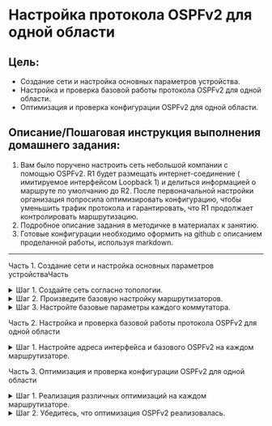 # Настройка протокола OSPFv2 для одной области

## Цель:

* Создание сети и настройка основных параметров устройства.
* Настройка и проверка базовой работы протокола OSPFv2 для одной области.
* Оптимизация и проверка конфигурации OSPFv2 для одной области.

## Описание/Пошаговая инструкция выполнения домашнего задания:

1. Вам было поручено настроить сеть небольшой компании с помощью OSPFv2. R1 будет размещать интернет-соединение (
   имитируемое интерфейсом Loopback 1) и делиться информацией о маршруте по умолчанию до R2. После первоначальной
   настройки организация попросила оптимизировать конфигурацию, чтобы уменьшить трафик протокола и гарантировать, что R1
   продолжает контролировать маршрутизацию.
2. Подробное описание задания в методичке в материалах к занятию.
3. Готовые конфигурации необходимо оформить на github с описанием проделанной работы, используя markdown.

---


Часть 1. Создание сети и настройка основных параметров устройстваЧасть
<details>
<summary>Шаг 1. Создайте сеть согласно топологии.</summary>

![q](./img/topology_begin.png)

| Устройство	 | Интерфейс	 |  IP-адрес	   | Маска подсети |
|:-----------:|:----------:|:------------:|:-------------:|
|     R1	     |  G0/0/1	   |  10.53.0.1	  |      /24      |
|     R1	     | Loopback1	 | 172.16.1.1	  |      /24      |
|     R2	     |  G0/0/1	   |  10.53.0.2	  |      /24      |
|     R2	     | Loopback1	 | 192.168.1.1	 |      /24      |

</details>
<details>
<summary>Шаг 2. Произведите базовую настройку маршрутизаторов.</summary>

``R1/R2``

```Console
en
conf t
no ip domain-lookup
hostname R1 // hostname R2
bann motd ### R1 - Router  #### // bann motd ### R2 - Router  ####
line con 0
logging synchronous 
password cisco
login
exit
enable  secret class
line vty 0 15
password cisco
login
exit
serv password-encryption
exit
copy run start
```

</details>

<details>
<summary>Шаг 3. Настройте базовые параметры каждого коммутатора.</summary>

``S1/S2``

```Console
en
conf t
no ip domain-lookup
hostname S1 // hostname S2
bann motd ### S1 - Switch  #### // bann motd ### S2 - Switch ####
line con 0
logging synchronous 
password cisco
login
exit
enable  secret class
line vty 0 15
password cisco
login
exit
serv password-encryption
exit
copy run start

```

</details>

Часть 2. Настройка и проверка базовой работы протокола OSPFv2 для одной области
<details>
<summary>Шаг 1. Настройте адреса интерфейса и базового OSPFv2 на каждом маршрутизаторе.</summary>

a. Настройте адреса интерфейсов на каждом маршрутизаторе, как показано в таблице адресации выше.
``R1/R2``

```Console
en
conf t
int g0/0/1
ip address 10.53.0.1 255.255.255.0 // ip address 10.53.0.2	 255.255.255.0
no sh
int Loopback 1
ip address 172.16.1.1 255.255.255.0 // ip address 192.168.1.1	 255.255.255.0
no sh

```

b. Перейдите в режим конфигурации маршрутизатора OSPF, используя идентификатор процесса 56.
``R1/R2``

```Console
router ospf 56
```

c. Настройте статический идентификатор маршрутизатора для каждого маршрутизатора (1.1.1.1 для R1, 2.2.2.2 для R2).

``R1``

```Console
router-id 1.1.1.1
```

``R2``

```Console
router-id 2.2.2.2
```

d. Настройте инструкцию сети для сети между R1 и R2, поместив ее в область 0.

``R1/R2``

```Console
inte g0/0/1
ip ospf 56 area 0
ex
```

e. Только на R2 добавьте конфигурацию, необходимую для объявления сети Loopback 1 в область OSPF 0.

``R2``

```Console
interface loopback 1
ip ospf 56 area 0
ex
```

``R1``

```Console
R1#show ip ospf int

GigabitEthernet0/0/1 is up, line protocol is up
  Internet address is 10.53.0.1/24, Area 0
  Process ID 56, Router ID 1.1.1.1, Network Type BROADCAST, Cost: 1
  Transmit Delay is 1 sec, State BDR, Priority 1
  Designated Router (ID) 2.2.2.2, Interface address 10.53.0.2
  Backup Designated Router (ID) 1.1.1.1, Interface address 10.53.0.1
  Timer intervals configured, Hello 10, Dead 40, Wait 40, Retransmit 5
    Hello due in 00:00:01
  Index 1/1, flood queue length 0
  Next 0x0(0)/0x0(0)
  Last flood scan length is 1, maximum is 1
  Last flood scan time is 0 msec, maximum is 0 msec
  Neighbor Count is 1, Adjacent neighbor count is 1
    Adjacent with neighbor 2.2.2.2  (Designated Router)
  Suppress hello for 0 neighbor(s)
  
 R1#show ip ospf neighbor 


Neighbor ID     Pri   State           Dead Time   Address         Interface
2.2.2.2           1   FULL/DR         00:00:30    10.53.0.2       GigabitEthernet0/0/1
  
```

``R2``

```Console
R2#show ip ospf neighbor 


Neighbor ID     Pri   State           Dead Time   Address         Interface
1.1.1.1           1   FULL/BDR        00:00:31    10.53.0.1       GigabitEthernet0/0/1

R2#show ip ospf interface 

GigabitEthernet0/0/1 is up, line protocol is up
  Internet address is 10.53.0.2/24, Area 0
  Process ID 56, Router ID 2.2.2.2, Network Type BROADCAST, Cost: 1
  Transmit Delay is 1 sec, State DR, Priority 1
  Designated Router (ID) 2.2.2.2, Interface address 10.53.0.2
  Backup Designated Router (ID) 1.1.1.1, Interface address 10.53.0.1
  Timer intervals configured, Hello 10, Dead 40, Wait 40, Retransmit 5
    Hello due in 00:00:06
  Index 1/1, flood queue length 0
  Next 0x0(0)/0x0(0)
  Last flood scan length is 1, maximum is 1
  Last flood scan time is 0 msec, maximum is 0 msec
  Neighbor Count is 1, Adjacent neighbor count is 1
    Adjacent with neighbor 1.1.1.1  (Backup Designated Router)
  Suppress hello for 0 neighbor(s)
Loopback1 is up, line protocol is up
  Internet address is 192.168.1.1/24, Area 0
  Process ID 56, Router ID 2.2.2.2, Network Type LOOPBACK, Cost: 1
  Loopback interface is treated as a stub Host

```

``Какой маршрутизатор является DR? Какой маршрутизатор является BDR? Каковы критерии отбора?``

Из вывода команды show ip ospf neighbor мы можем определить следующее:

**DR (Designated Router):** Это маршрутизатор, который играет роль главного в обмене маршрутной информацией в OSPF на
данном сегменте сети. Он отвечает за распространение LSAs (Link State Advertisements) по всей области. В данном случае,
маршрутизатор с IP-адресом 10.53.0.2 (Neighbor ID: 2.2.2.2) играет роль DR.

**BDR (Backup Designated Router):** Это резервный маршрутизатор, который заменяет DR в случае его отказа. Он
поддерживает полную копию базы данных OSPF и готов принять роль DR, если текущий DR станет недоступным. В данном случае,
маршрутизатор с IP-адресом 10.53.0.1 (Neighbor ID: 1.1.1.1) играет роль BDR.

**Критерии отбора DR и BDR в OSPF включают в себя:**

- **Приоритет (Priority):** Каждый маршрутизатор OSPF имеет приоритет, который может быть установлен вручную.
  Маршрутизатор с наибольшим приоритетом становится DR, а маршрутизатор с следующим по величине приоритетом становится
  BDR. Если приоритеты равны, применяются другие критерии выбора.

- **Router ID (Идентификатор маршрутизатора):** Если приоритеты равны, маршрутизатор с наибольшим Router ID становится
  DR. Router ID может быть назначен вручную или автоматически (обычно это самый высокий IP-адрес на устройстве).

- **Соседство (Neighborship):** Если все остальные критерии равны, OSPF выбирает маршрутизатор с наименьшим IP-адресом
  на интерфейсе, через который устанавливается соседство, в качестве DR.

h. Запустите Ping до адреса интерфейса R2 Loopback 1 из R1. Выполнение команды ping должно быть успешным.

```Console
R1#ping 192.168.1.1

Type escape sequence to abort.
Sending 5, 100-byte ICMP Echos to 192.168.1.1, timeout is 2 seconds:
!!!!!
Success rate is 100 percent (5/5), round-trip min/avg/max = 0/0/3 ms
```

</details>

Часть 3. Оптимизация и проверка конфигурации OSPFv2 для одной области
<details>
<summary>Шаг 1. Реализация различных оптимизаций на каждом маршрутизаторе.</summary>

a. На R1 настройте приоритет OSPF интерфейса G0/0/1 на 50, чтобы убедиться, что R1 является назначенным маршрутизатором.
``R1``

```Console
en
conf t
int g0/0/1
ip ospf priority 50
end
clear ip ospf process
```

b. Настройте таймеры OSPF на G0/0/1 каждого маршрутизатора для таймера приветствия, составляющего 30 секунд.
``R1/R2``

```Console
en
conf t
int g0/0/1
ip ospf hello-interval 30
ip ospf dead-interval 120
exit
```

c. На R1 настройте статический маршрут по умолчанию, который использует интерфейс Loopback 1 в качестве интерфейса
выхода. Затем распространите маршрут по умолчанию в OSPF. Обратите внимание на сообщение консоли после установки
маршрута по умолчанию.

``R1``

```Console
en
conf t
ip route 0.0.0.0 0.0.0.0 loopback 1
// %Default route without gateway, if not a point-to-point interface, may impact performance
router ospf 56
default-information originate
end
```

d. добавьте конфигурацию, необходимую для OSPF для обработки R2 Loopback 1 как сети точка-точка. Это приводит к тому,
что OSPF объявляет Loopback 1 использует маску подсети интерфейса.

``R2``

```Console
en
conf t
interface lo 1
ip ospf network point-to-point
exit
```

e. Только на R2 добавьте конфигурацию, необходимую для предотвращения отправки объявлений OSPF в сеть Loopback 1.

``R2``

```Console
en
conf t
router ospf 56
passive-interface loopback 1
exit
```

f. Измените базовую пропускную способность для маршрутизаторов. После этой настройки перезапустите OSPF с помощью
команды clear ip ospf process . Обратите внимание на сообщение консоли после установки новой опорной полосы

``R1``

```Console
en
conf t
router ospf 56
auto-cost reference-bandwidth 1000
% OSPF: Reference bandwidth is changed.
        Please ensure reference bandwidth is consistent across all routers.
exit

clear ip ospf process
 //Reset ALL OSPF processes? [no]: yes

//R1#
//00:31:50: %OSPF-5-ADJCHG: Process 56, Nbr 2.2.2.2 on GigabitEthernet0/0/1 from FULL to DOWN, Neighbor Down: Adjacency forced to reset

//00:31:50: %OSPF-5-ADJCHG: Process 56, Nbr 2.2.2.2 on GigabitEthernet0/0/1 from FULL to DOWN, Neighbor Down: Interface down or detached

```

``R2``

```Console
en
conf t
router ospf 56
auto-cost reference-bandwidth 1000
// % OSPF: Reference bandwidth is changed.
//        Please ensure reference bandwidth is consistent across all routers. 
exit
exit
clear ip ospf process
//Reset ALL OSPF processes? [no]: yes

//R2#
//00:34:14: %OSPF-5-ADJCHG: Process 56, Nbr 1.1.1.1 on GigabitEthernet0/0/1 from FULL to DOWN, Neighbor Down: Adjacency forced to reset

//00:34:14: %OSPF-5-ADJCHG: Process 56, Nbr 1.1.1.1 on GigabitEthernet0/0/1 from FULL to DOWN, Neighbor Down: Interface down or detached

```

</details>

<details>
<summary>Шаг 2. Убедитесь, что оптимизация OSPFv2 реализовалась.</summary>

a. Выполните команду `show ip ospf interface g0/0/1` на R1 и убедитесь, что приоритет интерфейса установлен равным 50, а
временные интервалы — Hello 30, Dead 120, а тип сети по умолчанию — Broadcast.

``R1``

```Console
R1#show ip ospf interface g0/0/1

GigabitEthernet0/0/1 is up, line protocol is up
  Internet address is 10.53.0.1/24, Area 0
  Process ID 56, Router ID 1.1.1.1, Network Type BROADCAST, Cost: 10
  Transmit Delay is 1 sec, State DR, Priority 50
  Designated Router (ID) 1.1.1.1, Interface address 10.53.0.1
  Backup Designated Router (ID) 2.2.2.2, Interface address 10.53.0.2
  Timer intervals configured, Hello 30, Dead 120, Wait 120, Retransmit 5
    Hello due in 00:00:20
  Index 1/1, flood queue length 0
  Next 0x0(0)/0x0(0)
  Last flood scan length is 1, maximum is 1
  Last flood scan time is 0 msec, maximum is 0 msec
  Neighbor Count is 1, Adjacent neighbor count is 1
    Adjacent with neighbor 2.2.2.2  (Backup Designated Router)
  Suppress hello for 0 neighbor(s)
```

b. На R1 выполните команду `show ip route ospf`, чтобы убедиться, что сеть R2 Loopback1 присутствует в таблице
маршрутизации. Обратите внимание на разницу в метрике между этим выходным и предыдущим выходным. Также обратите
внимание, что маска теперь составляет 24 бита, в отличие от 32 битов, ранее объявленных.

``R1``

```Console
R1#show ip route ospf
O    192.168.1.0 [110/10] via 10.53.0.2, 00:03:46, GigabitEthernet0/0/1
```

c. Введите команду `show ip route ospf` на маршрутизаторе R2. Единственная информация о маршруте OSPF должна быть
распространяемый по умолчанию маршрут R1.

``R2``

```Console
R2#show ip route ospf
O*E2    0.0.0.0/0 [110/10] via 10.53.0.1, 00:04:45, GigabitEthernet0/0/1
```

d. Запустите Ping до адреса интерфейса R1 Loopback 1 из R2. Выполнение команды ping должно быть успешным.

``R2``

```Console
R2#ping 172.16.1.1
Type escape sequence to abort.
Sending 5, 100-byte ICMP Echos to 172.16.1.1, timeout is 2 seconds:
!!!!!
Success rate is 100 percent (5/5), round-trip min/avg/max = 0/0/3 ms
```

`Почему стоимость OSPF для маршрута по умолчанию отличается от стоимости OSPF в R1 для сети 192.168.1.0/24?`
Потому что мы изменили базовую пропускную способность для маршрутизаторов.

</details>
